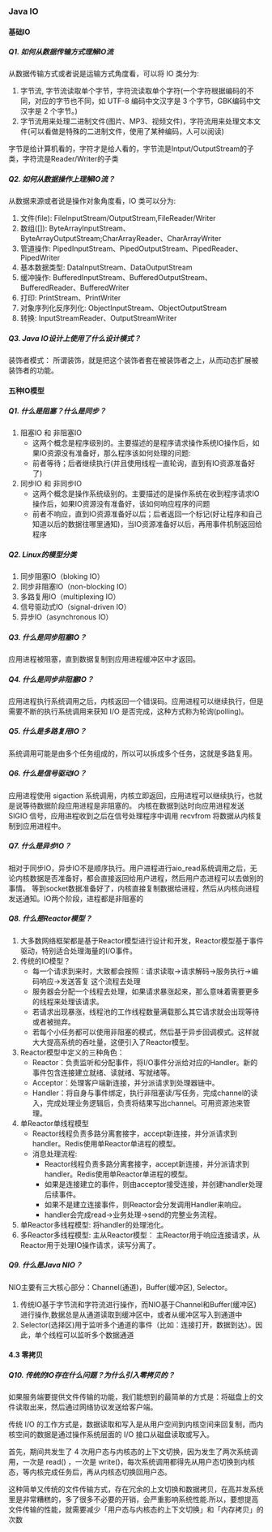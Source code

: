 ### Java IO
#### 基础IO
##### Q1. 如何从数据传输方式理解IO流
从数据传输方式或者说是运输方式角度看，可以将 IO 类分为:
1. 字节流, 字节流读取单个字节，字符流读取单个字符(一个字符根据编码的不同，对应的字节也不同，如 UTF-8 编码中文汉字是 3 个字节，GBK编码中文汉字是 2 个字节。)
2. 字节流用来处理二进制文件(图片、MP3、视频文件)，字符流用来处理文本文件(可以看做是特殊的二进制文件，使用了某种编码，人可以阅读)

字节是给计算机看的，字符才是给人看的，字节流是Intput/OutputStream的子类，字符流是Reader/Writer的子类

##### Q2. 如何从数据操作上理解IO流？
从数据来源或者说是操作对象角度看，IO 类可以分为:
1. 文件(file): FileInputStream/OutputStream,FileReader/Writer
2. 数组([]): ByteArrayInputStream、ByteArrayOutputStream;CharArrayReader、CharArrayWriter
3. 管道操作: PipedInputStream、PipedOutputStream、PipedReader、PipedWriter
4. 基本数据类型: DataInputStream、DataOutputStream
5. 缓冲操作: BufferedInputStream、BufferedOutputStream、BufferedReader、BufferedWriter
6. 打印: PrintStream、PrintWriter
7. 对象序列化反序列化: ObjectInputStream、ObjectOutputStream
8. 转换: InputStreamReader、OutputStreamWriter


##### Q3. Java IO设计上使用了什么设计模式？
装饰者模式： 所谓装饰，就是把这个装饰者套在被装饰者之上，从而动态扩展被装饰者的功能。


#### 五种IO模型
##### Q1. 什么是阻塞？什么是同步？
1. 阻塞IO 和 非阻塞IO
   - 这两个概念是程序级别的。主要描述的是程序请求操作系统IO操作后，如果IO资源没有准备好，那么程序该如何处理的问题: 
   - 前者等待；后者继续执行(并且使用线程一直轮询，直到有IO资源准备好了)
2. 同步IO 和 非同步IO
   - 这两个概念是操作系统级别的。主要描述的是操作系统在收到程序请求IO操作后，如果IO资源没有准备好，该如何响应程序的问题
   - 前者不响应，直到IO资源准备好以后；后者返回一个标记(好让程序和自己知道以后的数据往哪里通知)，当IO资源准备好以后，再用事件机制返回给程序

##### Q2. Linux的模型分类
1. 同步阻塞IO（bloking IO）
2. 同步非阻塞IO（non-blocking IO）
3. 多路复用IO（multiplexing IO）
4. 信号驱动式IO（signal-driven IO）
5. 异步IO（asynchronous IO）

##### Q3. 什么是同步阻塞IO？
应用进程被阻塞，直到数据复制到应用进程缓冲区中才返回。

##### Q4. 什么是同步非阻塞IO？
应用进程执行系统调用之后，内核返回一个错误码。应用进程可以继续执行，但是需要不断的执行系统调用来获知 I/O 是否完成，这种方式称为轮询(polling)。

##### Q5. 什么是多路复用IO？
系统调用可能是由多个任务组成的，所以可以拆成多个任务，这就是多路复用。

##### Q6. 什么是信号驱动IO？
应用进程使用 sigaction 系统调用，内核立即返回，应用进程可以继续执行，也就是说等待数据阶段应用进程是非阻塞的。
内核在数据到达时向应用进程发送 SIGIO 信号，应用进程收到之后在信号处理程序中调用 recvfrom 将数据从内核复制到应用进程中。

##### Q7. 什么是异步IO？
相对于同步IO，异步IO不是顺序执行。用户进程进行aio_read系统调用之后，无论内核数据是否准备好，都会直接返回给用户进程，然后用户态进程可以去做别的事情。
等到socket数据准备好了，内核直接复制数据给进程，然后从内核向进程发送通知。IO两个阶段，进程都是非阻塞的

##### Q8. 什么是Reactor模型？
1. 大多数网络框架都是基于Reactor模型进行设计和开发，Reactor模型基于事件驱动，特别适合处理海量的I/O事件。
2. 传统的IO模型？
   - 每一个请求到来时，大致都会按照：请求读取->请求解码->服务执行->编码响应->发送答复 这个流程去处理
   - 服务器会分配一个线程去处理，如果请求暴涨起来，那么意味着需要更多的线程来处理该请求。
   - 若请求出现暴涨，线程池的工作线程数量满载那么其它请求就会出现等待或者被抛弃。
   - 若每个小任务都可以使用非阻塞的模式，然后基于异步回调模式。这样就大大提高系统的吞吐量，这便引入了Reactor模型。
3. Reactor模型中定义的三种角色：
   - Reactor：负责监听和分配事件，将I/O事件分派给对应的Handler。新的事件包含连接建立就绪、读就绪、写就绪等。
   - Acceptor：处理客户端新连接，并分派请求到处理器链中。
   - Handler：将自身与事件绑定，执行非阻塞读/写任务，完成channel的读入，完成处理业务逻辑后，负责将结果写出channel。可用资源池来管理。
4. 单Reactor单线程模型
   - Reactor线程负责多路分离套接字，accept新连接，并分派请求到handler。Redis使用单Reactor单进程的模型。
   - 消息处理流程: 
     - Reactor线程负责多路分离套接字，accept新连接，并分派请求到handler。Redis使用单Reactor单进程的模型。
     - 如果是连接建立的事件，则由acceptor接受连接，并创建handler处理后续事件。
     - 如果不是建立连接事件，则Reactor会分发调用Handler来响应。
     - handler会完成read->业务处理->send的完整业务流程。
5. 单Reactor多线程模型: 将handler的处理池化。
6. 多Reactor多线程模型: 主从Reactor模型： 主Reactor用于响应连接请求，从Reactor用于处理IO操作请求，读写分离了。

##### Q9. 什么是Java NIO？
NIO主要有三大核心部分：Channel(通道)，Buffer(缓冲区), Selector。
1. 传统IO基于字节流和字符流进行操作，而NIO基于Channel和Buffer(缓冲区)进行操作,数据总是从通道读取到缓冲区中，或者从缓冲区写入到通道中
2. Selector(选择区)用于监听多个通道的事件（比如：连接打开，数据到达）。因此，单个线程可以监听多个数据通道

#### 4.3 零拷贝
##### Q10. 传统的IO存在什么问题？为什么引入零拷贝的？
如果服务端要提供文件传输的功能，我们能想到的最简单的方式是：将磁盘上的文件读取出来，然后通过网络协议发送给客户端。

传统 I/O 的工作方式是，数据读取和写入是从用户空间到内核空间来回复制，而内核空间的数据是通过操作系统层面的 I/O 接口从磁盘读取或写入。

首先，期间共发生了 4 次用户态与内核态的上下文切换，因为发生了两次系统调用，一次是 read() ，一次是 write()，每次系统调用都得先从用户态切换到内核态，等内核完成任务后，再从内核态切换回用户态。

这种简单又传统的文件传输方式，存在冗余的上文切换和数据拷贝，在高并发系统里是非常糟糕的，多了很多不必要的开销，会严重影响系统性能.所以，要想提高文件传输的性能，就需要减少「用户态与内核态的上下文切换」和「内存拷贝」的次数
